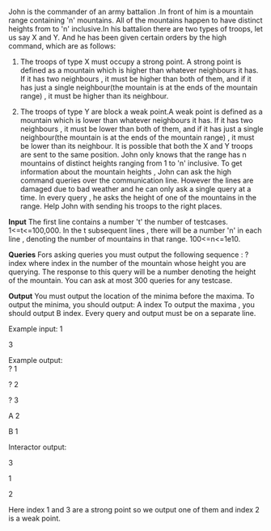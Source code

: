John is the commander of an army battalion .In front of him is a mountain range containing 'n' mountains. All of the mountains happen to have distinct heights from
to 'n' inclusive.In his battalion there are two types of troops, let us say X and Y. And he has been given certain orders by the high command, which are as follows:

1) The troops of type X must occupy a strong point. A strong point is defined as a mountain which is higher than whatever neighbours it has. If it has two 
   neighbours , it must be higher than both of them, and if it has just a single neighbour(the mountain is at the ends of the mountain range) , it must be higher 
   than its neighbour.
  
2) The troops of type Y are block a weak point.A weak point is defined as a mountain which is lower than whatever neighbours it has. If it has two 
   neighbours , it must be lower than both of them, and if it has just a single neighbour(the mountain is at the ends of the mountain range) , it must be lower 
   than its neighbour.
 It is possible that both the X and Y troops are sent to the same position.
John only knows that the range has n mountains of distinct heights ranging from 1 to 'n' inclusive. To get information about the mountain heights , John can ask the
high command queries over the communication line. However the lines are damaged due to bad weather and he can only ask a single query at a time. In every query , he asks the height of one of the mountains in the range. Help John with sending his troops to the right places.

**Input**
The first line contains a number 't' the number of testcases. 1<=t<=100,000.
In the t subsequent lines , there will be a number 'n' in each line , denoting the number of mountains in that range.  100<=n<=1e10.

**Queries**
Fors asking queries you must output the following sequence :
? index
where index in the number of the mountain whose height you are querying. The response to this query will be a number denoting the height of the mountain. You can ask at most 300 queries for any testcase.

**Output**
You must output the location of the minima before the maxima. To output the minima, you should output:
A index
To output the maxima , you should output
B index.
Every query and output must be on a separate line. 

Example input:
1

3

Example output:            
? 1                             

? 2                             

? 3                             

A 2

B 1

Interactor output:

3

1

2

Here index 1 and 3 are a strong point so we output one of them and index 2 is a weak point.
